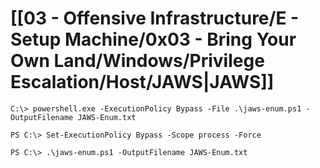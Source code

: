 # [[03 - Offensive Infrastructure/E - Setup Machine/0x03 - Bring Your Own Land/Windows/Privilege Escalation/Host/JAWS|JAWS]]

```
C:\> powershell.exe -ExecutionPolicy Bypass -File .\jaws-enum.ps1 -OutputFilename JAWS-Enum.txt

PS C:\> Set-ExecutionPolicy Bypass -Scope process -Force

PS C:\> .\jaws-enum.ps1 -OutputFilename JAWS-Enum.txt
```